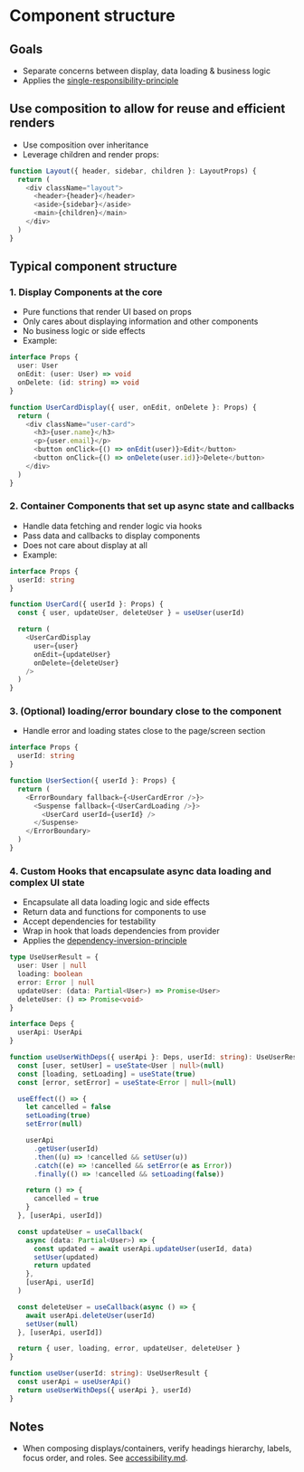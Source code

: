 # Component structure

## Goals

* Separate concerns between display, data loading & business logic
* Applies the [single-responsibility-principle](../clean-code/single-responsibility-principle.md)

## Use composition to allow for reuse and efficient renders

* Use composition over inheritance
* Leverage children and render props:

```typescript
function Layout({ header, sidebar, children }: LayoutProps) {
  return (
    <div className="layout">
      <header>{header}</header>
      <aside>{sidebar}</aside>
      <main>{children}</main>
    </div>
  )
}
```

## Typical component structure

### 1. Display Components at the core

* Pure functions that render UI based on props
* Only cares about displaying information and other components
* No business logic or side effects
* Example:

```typescript
interface Props {
  user: User
  onEdit: (user: User) => void
  onDelete: (id: string) => void
}

function UserCardDisplay({ user, onEdit, onDelete }: Props) {
  return (
    <div className="user-card">
      <h3>{user.name}</h3>
      <p>{user.email}</p>
      <button onClick={() => onEdit(user)}>Edit</button>
      <button onClick={() => onDelete(user.id)}>Delete</button>
    </div>
  )
}
```

### 2. Container Components that set up async state and callbacks

* Handle data fetching and render logic via hooks
* Pass data and callbacks to display components
* Does not care about display at all
* Example:

```typescript
interface Props {
  userId: string
}

function UserCard({ userId }: Props) {
  const { user, updateUser, deleteUser } = useUser(userId)

  return (
    <UserCardDisplay
      user={user}
      onEdit={updateUser}
      onDelete={deleteUser}
    />
  )
}
```

### 3. (Optional) loading/error boundary close to the component

* Handle error and loading states close to the page/screen section

```typescript
interface Props {
  userId: string
}

function UserSection({ userId }: Props) {
  return (
    <ErrorBoundary fallback={<UserCardError />}>
      <Suspense fallback={<UserCardLoading />}>
        <UserCard userId={userId} />
      </Suspense>
    </ErrorBoundary>
  )
}

```

### 4. Custom Hooks that encapsulate async data loading and complex UI state

* Encapsulate all data loading logic and side effects
* Return data and functions for components to use
* Accept dependencies for testability
* Wrap in hook that loads dependencies from provider
* Applies the [dependency-inversion-principle](../clean-code/dependency-inversion-principle.md)

```typescript
type UseUserResult = {
  user: User | null
  loading: boolean
  error: Error | null
  updateUser: (data: Partial<User>) => Promise<User>
  deleteUser: () => Promise<void>
}

interface Deps {
  userApi: UserApi
}

function useUserWithDeps({ userApi }: Deps, userId: string): UseUserResult {
  const [user, setUser] = useState<User | null>(null)
  const [loading, setLoading] = useState(true)
  const [error, setError] = useState<Error | null>(null)

  useEffect(() => {
    let cancelled = false
    setLoading(true)
    setError(null)

    userApi
      .getUser(userId)
      .then((u) => !cancelled && setUser(u))
      .catch((e) => !cancelled && setError(e as Error))
      .finally(() => !cancelled && setLoading(false))

    return () => {
      cancelled = true
    }
  }, [userApi, userId])

  const updateUser = useCallback(
    async (data: Partial<User>) => {
      const updated = await userApi.updateUser(userId, data)
      setUser(updated)
      return updated
    },
    [userApi, userId]
  )

  const deleteUser = useCallback(async () => {
    await userApi.deleteUser(userId)
    setUser(null)
  }, [userApi, userId])

  return { user, loading, error, updateUser, deleteUser }
}

function useUser(userId: string): UseUserResult {
  const userApi = useUserApi()
  return useUserWithDeps({ userApi }, userId)
}
```

## Notes

* When composing displays/containers, verify headings hierarchy,
labels, focus order, and roles. See [accessibility.md](./accessibility.md).
